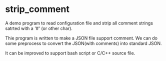 # strip_comment
A demo program to read configuration file and strip all comment strings satrted
with a '#' (or other char).

Thie program is written to make a JSON file support comment. We can do some
preprocess to convert the JSON(with comments) into standard JSON.

It can be improved to support bash script or C/C++ source file.
